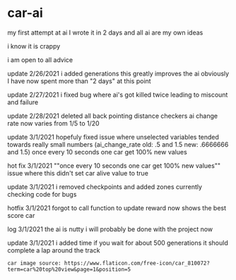# car-ai
my first attempt at ai I wrote it in 2 days and all ai are my own ideas

i know it is crappy

i am open to all advice

update 2/26/2021
  i added generations this greatly improves the ai
  obviously I have now spent more than "2 days" at this point
  
  
update 2/27/2021
  i fixed bug where ai's got killed twice leading to miscount and failure
    
    
update 2/28/2021
  deleted all back pointing distance checkers
  ai change rate now varies from 1/5 to 1/20
  
  
update 3/1/2021
  hopefuly fixed issue where unselected variables tended towards really small numbers (ai_change_rate old: .5 and 1.5 new: .6666666 and 1.5)
  once every 10 seconds one car get 100% new values
  
  
hot fix 3/1/2021
  ""once every 10 seconds one car get 100% new values"" issue where this didn't set car alive value to true
  
  
update 3/1/2021
  i removed checkpoints and added zones currently checking code for bugs
  
  
hotfix 3/1/2021
  forgot to call function to update reward 
  now shows the best score car
  

log 3/1/2021
  the ai is nutty i will probably be done with the project now
  

update 3/1/2021
  i added time
  if you wait for about 500 generations it should complete a lap around the track
    
    
    
    
    
    
    
    
    
    
    
    
    car image source: https://www.flaticon.com/free-icon/car_810072?term=car%20top%20view&page=1&position=5 

